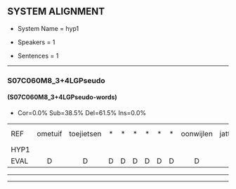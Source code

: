 
## SYSTEM ALIGNMENT

- System Name = hyp1

- Speakers = 1

- Sentences = 1

---

### S07C060M8_3+4LGPseudo

#### (S07C060M8_3+4LGPseudo-words)

- Cor=0.0%	Sub=38.5%	Del=61.5%	Ins=0.0%

|  |  |  |  |  |  |  |  |  |  |  |  |  |  |  |  |  |  |  |  |  |  |  |  |  |  |  |  |  |  |  |  |  |  |  |  |  |  |  |  |  |  |  |  |  |  |  |  |  |  |  |  |  |  |  |  |  |  |  |  |  |  |  |  |  |  |  |  |  |  |  |  |  |  |  |  |  |  |  |  |  |  |  |  |  |  |  |  |  |  |  |  |  |  |  |  |  |  |  |  |  |  |  |  |  |  |  |  |  |  |  |  |  |  |  |  |  |  |  |  |  |  |  |  |  |  |  |  |  |  |  |  |  |  |  |  |  |  |  |  |  |  |  |  |  |  |  |  |  |  |  |  |  |  |  |  |  |  |  |  |  |  |  |  |  |  |  |  |  |  |  |  |  |  |  |  |  |  |  |  |  |  |  |  |  |  |  |  |  |  |  |  |  |  |  |  |  |  |  |  |  |  |  |  |  |  |  |  |  |  |  |  |  |  |  |  |  |  |  |  |  |  |  |  |  |  |  |  |  |  |  |  |
|:--- |:---:|:---:|:---:|:---:|:---:|:---:|:---:|:---:|:---:|:---:|:---:|:---:|:---:|:---:|:---:|:---:|:---:|:---:|:---:|:---:|:---:|:---:|:---:|:---:|:---:|:---:|:---:|:---:|:---:|:---:|:---:|:---:|:---:|:---:|:---:|:---:|:---:|:---:|:---:|:---:|:---:|:---:|:---:|:---:|:---:|:---:|:---:|:---:|:---:|:---:|:---:|:---:|:---:|:---:|:---:|:---:|:---:|:---:|:---:|:---:|:---:|:---:|:---:|:---:|:---:|:---:|:---:|:---:|:---:|:---:|:---:|:---:|:---:|:---:|:---:|:---:|:---:|:---:|:---:|:---:|:---:|:---:|:---:|:---:|:---:|:---:|:---:|:---:|:---:|:---:|:---:|:---:|:---:|:---:|:---:|:---:|:---:|:---:|:---:|:---:|:---:|:---:|:---:|:---:|:---:|:---:|:---:|:---:|:---:|:---:|:---:|:---:|:---:|:---:|:---:|:---:|:---:|:---:|:---:|:---:|:---:|:---:|:---:|:---:|:---:|:---:|:---:|:---:|:---:|:---:|:---:|:---:|:---:|:---:|:---:|:---:|:---:|:---:|:---:|:---:|:---:|:---:|:---:|:---:|:---:|:---:|:---:|:---:|:---:|:---:|:---:|:---:|:---:|:---:|:---:|:---:|:---:|:---:|:---:|:---:|:---:|:---:|:---:|:---:|:---:|:---:|:---:|:---:|:---:|:---:|:---:|:---:|:---:|:---:|:---:|:---:|:---:|:---:|:---:|:---:|:---:|:---:|:---:|:---:|:---:|:---:|:---:|:---:|:---:|:---:|:---:|:---:|:---:|:---:|:---:|:---:|:---:|:---:|:---:|:---:|:---:|:---:|:---:|:---:|:---:|:---:|:---:|:---:|:---:|:---:|:---:|:---:|:---:|:---:|:---:|:---:|:---:|:---:|:---:|:---:|:---:|:---:|:---:|:---:|:---:|:---:|:---:|:---:|:---:|:---:|:---:|
| REF | ometuif | toejietsen | * | * | * | * | * | * | oonwijlen | jattesiet | * | * | * | nurudien | * | * | stoenydaas | deuveltek | * | * | * | * | deuveltek | juitonie | * | * | * | * | gevijdel | * | * | * | * | * | * | sidowaan | * | * | * | * | * | * | spekkeraai | * | * | wachteniek | * | * | * | verpierik | * | * | * | * | nappegreeuw | * | * | * | * | * | mantaroen | * | * | * | * | schielendaspen | * | * | * | * | * | * | * | crobeklunker | * | * | * | * | * | * | * | *(kalender) | kabbestepen | * | * | * | * | * | verwarig | * | * | * | * | ooiebiekje | * | * | * | * | * | fandelig | * | * | * | * | jalekrewen | * | * | * | * | * | * | * | smoralij | * | * | * | * | * | zeekvlachine | * | * | * | * | * | * | kanaroe | * | * | * | * | * | * | * | * | toineetlijgen | * | * | * | * | * | * | * | meitsegrok | * | * | * | * | * | kantelogsten | * | * | * | * | * | * | ondermind | * | * | * | * | * | choporatie | * | * | * | * | * | * | * | zennebral | * | * | * | * | ijraspangen | * | * | * | * | blottenduuf | * | * | * | * | * | * | girdofhaalder | * | * | * | * | tobbermoeit | * | * | * | * | * | poentalschouden | * | * | * | * | * | * | * | havedil | * | * | * | * | verbrakkertje | * | * | * | * | * | * | gerauwejaak | * | * | * | * | * | * | * | hapeneren | * | * | * | * | * |
| HYP1 |  |  |  |  |  |  |  |  |  |  |  |  |  |  |  |  |  |  |  |  |  |  |  |  |  |  |  |  |  |  |  |  |  |  |  |  |  |  |  |  |  |  |  |  |  |  |  |  |  |  |  |  |  |  |  |  |  |  |  |  |  |  |  |  |  |  |  |  |  |  |  |  |  |  |  |  |  |  |  |  |  |  |  |  |  |  |  |  |  |  |  |  |  |  |  |  |  |  |  |  |  |  |  |  |  |  |  |  |  |  |  |  |  |  |  |  |  |  |  |  |  |  |  |  |  |  |  |  |  |  |  |  |  |  |  |  |  |  |  |  |  |  | inder | s | duisen | ont | ween | gtat | ceet | t | nog | bed | stolatas | de | fantek | noteem | cofu | drun | s | sopt | spr | ik | spreku | acht | ik | wacht | niek | erk | k | verbrikork | na | bgrouw | t | ooi | maartrooi | zich | eut | as | r | verschijn | taspen | kaenter | kasta | stappen | ar | verwain | tk | oordikee | van | deyr | uwe | kaenen | sahsmare | uh | s | ik | vac | zij | verruiligingen | akagkago | o | tonetelangen | et | metorek | stkalentor | osten | a | ortamint | é | a | é | rap | t | s | én | aht | asernarti | agapinge | bordefuen | weehooft | t | termymot | st | at | boesta | gauten | fito | ts | gacertis | verwayak | aporen |
| EVAL | D | D | D | D | D | D | D | D | D | D | D | D | D | D | D | D | D | D | D | D | D | D | D | D | D | D | D | D | D | D | D | D | D | D | D | D | D | D | D | D | D | D | D | D | D | D | D | D | D | D | D | D | D | D | D | D | D | D | D | D | D | D | D | D | D | D | D | D | D | D | D | D | D | D | D | D | D | D | D | D | D | D | D | D | D | D | D | D | D | D | D | D | D | D | D | D | D | D | D | D | D | D | D | D | D | D | D | D | D | D | D | D | D | D | D | D | D | D | D | D | D | D | D | D | D | D | D | D | D | D | D | D | D | D | D | D | D | D | D | D | D | D | S | S | S | S | S | S | S | S | S | S | S | S | S | S | S | S | S | S | S | S | S | S | S | S | S | S | S | S | S | S | S | S | S | S | S | S | S | S | S | S | S | S | S | S | S | S | S | S | S | S | S | S | S | S | S | S | S | S | S | S | S | S | S | S | S | S | S | S | S | S | S | S | S | S | S | S | S | S | S | S | S | S | S | S | S | S | S | S | S |
---

---
